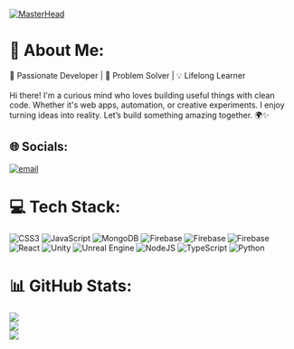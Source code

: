 [![MasterHead](https://cdn.discordapp.com/attachments/771127913382281236/1394363730149638165/Back1.jpeg?ex=687689eb&is=6875386b&hm=071eac9168d6c09931278cab9549f3eb5d512e48afc8783fdbce61ec82617f97&)](https://github.com/MdFoysalHossain)
# 💫 About Me:
🚀 Passionate Developer | 🎯 Problem Solver | 💡 Lifelong Learner<br><br>Hi there! I'm a curious mind who loves building useful things with clean code. Whether it's web apps, automation, or creative experiments. I enjoy turning ideas into reality. Let’s build something amazing together. 🌍✨


## 🌐 Socials:
[![email](https://img.shields.io/badge/Email-D14836?logo=gmail&logoColor=white)](mailto:imfoysl.work@gmail.com) 

# 💻 Tech Stack:
![CSS3](https://img.shields.io/badge/css3-%231572B6.svg?style=for-the-badge&logo=css3&logoColor=white) ![JavaScript](https://img.shields.io/badge/javascript-%23323330.svg?style=for-the-badge&logo=javascript&logoColor=%23F7DF1E) ![MongoDB](https://img.shields.io/badge/MongoDB-%234ea94b.svg?style=for-the-badge&logo=mongodb&logoColor=white) ![Firebase](https://img.shields.io/badge/firebase-%23039BE5.svg?style=for-the-badge&logo=firebase) ![Firebase](https://img.shields.io/badge/firebase-%23039BE5.svg?style=for-the-badge&logo=firebase) ![Firebase](https://img.shields.io/badge/firebase-a08021?style=for-the-badge&logo=firebase&logoColor=ffcd34) ![React](https://img.shields.io/badge/react-%2320232a.svg?style=for-the-badge&logo=react&logoColor=%2361DAFB) ![Unity](https://img.shields.io/badge/unity-%23000000.svg?style=for-the-badge&logo=unity&logoColor=white) ![Unreal Engine](https://img.shields.io/badge/unrealengine-%23313131.svg?style=for-the-badge&logo=unrealengine&logoColor=white) ![NodeJS](https://img.shields.io/badge/node.js-6DA55F?style=for-the-badge&logo=node.js&logoColor=white) ![TypeScript](https://img.shields.io/badge/typescript-%23007ACC.svg?style=for-the-badge&logo=typescript&logoColor=white) ![Python](https://img.shields.io/badge/python-3670A0?style=for-the-badge&logo=python&logoColor=ffdd54)
# 📊 GitHub Stats:
![](https://github-readme-stats.vercel.app/api?username=MdFoysalHossain&theme=tokyonight&hide_border=true&include_all_commits=false&count_private=false)<br/>
![](https://nirzak-streak-stats.vercel.app/?user=MdFoysalHossain&theme=tokyonight&hide_border=true)<br/>
![](https://github-readme-stats.vercel.app/api/top-langs/?username=MdFoysalHossain&theme=tokyonight&hide_border=true&include_all_commits=false&count_private=false&layout=compact)

<!-- Proudly created with GPRM ( https://gprm.itsvg.in ) -->
